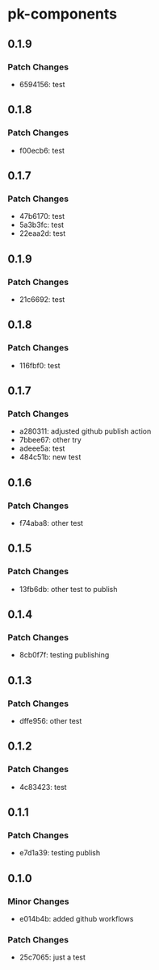 # pk-components

## 0.1.9

### Patch Changes

- 6594156: test

## 0.1.8

### Patch Changes

- f00ecb6: test

## 0.1.7

### Patch Changes

- 47b6170: test
- 5a3b3fc: test
- 22eaa2d: test

## 0.1.9

### Patch Changes

- 21c6692: test

## 0.1.8

### Patch Changes

- 116fbf0: test

## 0.1.7

### Patch Changes

- a280311: adjusted github publish action
- 7bbee67: other try
- adeee5a: test
- 484c51b: new test

## 0.1.6

### Patch Changes

- f74aba8: other test

## 0.1.5

### Patch Changes

- 13fb6db: other test to publish

## 0.1.4

### Patch Changes

- 8cb0f7f: testing publishing

## 0.1.3

### Patch Changes

- dffe956: other test

## 0.1.2

### Patch Changes

- 4c83423: test

## 0.1.1

### Patch Changes

- e7d1a39: testing publish

## 0.1.0

### Minor Changes

- e014b4b: added github workflows

### Patch Changes

- 25c7065: just a test
